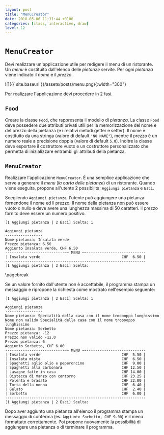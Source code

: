 ```yaml
---
layout: post
title: "MenuCreator"
date: 2018-05-06 11:11:44 +0100
categories: [class, interactive, draw]
level: 12
---
```


# `MenuCreator`

Devi realizzare un'applicazione utile per redigere il menu di un ristorante. Un *menu* è costituito dall'elenco delle *pietanze* servite. Per ogni *pietanza* viene indicato il *nome* e il *prezzo*.

![]({{ site.baseurl }}/assets/posts/menu.png){:width="300"}


Per realizzare l'applicazione devi procedere in 2 fasi.

## `Food`
Creare la classe `Food`, che rappresenta il modello di *pietanza*. La classe `Food` deve possedere due attributi privati utili per la memorizzazione del nome e del prezzo della pietanza (e i relativi metodi getter e setter). Il nome è costituito da una stringa (valore di default `"NO NAME"`), mentre il prezzo è un numero reale a precisione doppia (valore di default `5.0`). Inoltre la classe deve esportare il costruttore vuoto e un costruttore personalizzato che permetta di inizializzare entrambi gli attributi della pietanza.

## `MenuCreator`
Realizzare l'applicazione `MenuCreator`. È una semplice applicazione che serve a generare il *menu* (*la carta delle pietanze*) di un ristorante. Quando viene eseguita, propone all'utente 2 possibilità: `Aggiungi pietanza` e `Esci`. 

Scegliendo `Aggiungi pietanza`, l'utente può aggiungere una pietanza fornendone il nome ed il prezzo. Il nome della pietanza non può essere vuoto o nullo e deve avere una lunghezza massima di 50 caratteri. Il prezzo fornito deve essere un numero positivo. 

~~~
[1 Aggiungi pietanza | 2 Esci] Scelta: 1

Aggiungi pietanza
-----------------
Nome pietanza: Insalata verde
Prezzo pietanza: 6.50
Aggiunto Insalata verde, CHF 6.50
---------------------------~~ MENU ~~---------------------------
| Insalata verde                                     CHF  6.50 |
----------------------------------------------------------------
[1 Aggiungi pietanza | 2 Esci] Scelta:
~~~

\pagebreak

Se un valore fornito dall'utente non è accettabile, il programma stampa un messaggio e ripropone la richiesta come mostrato nell'esempio seguente:

~~~
[1 Aggiungi pietanza | 2 Esci] Scelta: 1

Aggiungi pietanza
-----------------
Nome pietanza: Specialità della casa con il nome trooooppo lunghissimo
Nome non valido Specialità della casa con il nome trooooppo lunghissimo
Nome pietanza: Sorbetto
Prezzo pietanza: -12
Prezzo non valido -12.0
Prezzo pietanza: 6
Aggiunto Sorbetto, CHF 6.00
---------------------------~~ MENU ~~---------------------------
| Insalata verde                                     CHF  5.50 |
| Insalata mista                                     CHF  6.50 |
| Spaghetti aglio olio e peperoncino                 CHF  9.00 |
| Spaghetti alla carbonara                           CHF 12.50 |
| Lasagne fatte in casa                              CHF 14.00 |
| Bistecca di manzo con contorno                     CHF 23.25 |
| Polenta e brasato                                  CHF 22.00 |
| Torta della nonna                                  CHF  6.40 |
| Gelato                                             CHF  2.40 |
| Sorbetto                                           CHF  6.00 |
----------------------------------------------------------------
[1 Aggiungi pietanza | 2 Esci] Scelta: 
~~~

Dopo aver aggiunto una pietanza all'elenco il programma stampa un messaggio di conferma (es. `Aggiunto Sorbetto, CHF 9.00`) e il menu formattato correttamente. Poi propone nuovamente la possibilità di aggiungere una pietanza o di terminare il programma.

